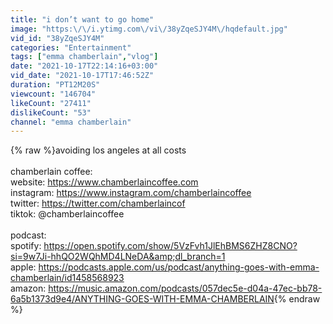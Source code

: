 ```yaml
---
title: "i don’t want to go home"
image: "https:\/\/i.ytimg.com\/vi\/38yZqeSJY4M\/hqdefault.jpg"
vid_id: "38yZqeSJY4M"
categories: "Entertainment"
tags: ["emma chamberlain","vlog"]
date: "2021-10-17T22:14:16+03:00"
vid_date: "2021-10-17T17:46:52Z"
duration: "PT12M20S"
viewcount: "146704"
likeCount: "27411"
dislikeCount: "53"
channel: "emma chamberlain"
---
```

{% raw %}avoiding los angeles at all costs<br /><br />chamberlain coffee:<br />website: <a rel="nofollow" target="blank" href="https://www.chamberlaincoffee.com">https://www.chamberlaincoffee.com</a> <br />instagram: <a rel="nofollow" target="blank" href="https://www.instagram.com/chamberlaincoffee">https://www.instagram.com/chamberlaincoffee</a><br />twitter: <a rel="nofollow" target="blank" href="https://twitter.com/chamberlaincof">https://twitter.com/chamberlaincof</a><br />tiktok: @chamberlaincoffee<br /><br />podcast:<br />spotify: <a rel="nofollow" target="blank" href="https://open.spotify.com/show/5VzFvh1JlEhBMS6ZHZ8CNO?si=9w7Ji-hhQO2WQhMD4LNeDA&amp;dl_branch=1">https://open.spotify.com/show/5VzFvh1JlEhBMS6ZHZ8CNO?si=9w7Ji-hhQO2WQhMD4LNeDA&amp;dl_branch=1</a><br />apple: <a rel="nofollow" target="blank" href="https://podcasts.apple.com/us/podcast/anything-goes-with-emma-chamberlain/id1458568923">https://podcasts.apple.com/us/podcast/anything-goes-with-emma-chamberlain/id1458568923</a><br />amazon: <a rel="nofollow" target="blank" href="https://music.amazon.com/podcasts/057dec5e-d04a-47ec-bb78-6a5b1373d9e4/ANYTHING-GOES-WITH-EMMA-CHAMBERLAIN">https://music.amazon.com/podcasts/057dec5e-d04a-47ec-bb78-6a5b1373d9e4/ANYTHING-GOES-WITH-EMMA-CHAMBERLAIN</a>{% endraw %}
